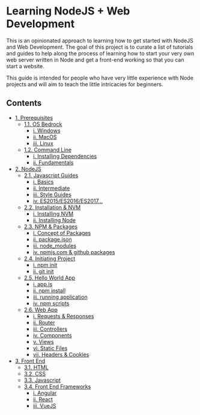# Learning NodeJS + Web Development
This is an opinionated approach to learning how to get started with NodeJS and Web Development. The goal of this project is to curate a list of tutorials and guides to help along the process of learning how to start your very own web server written in Node and get a front-end working so that you can start a website.

This guide is intended for people who have very little experience with Node projects and will aim to teach the little intricacies for beginners.

## Contents
- [1. Prerequisites]()
  - [1.1. OS Bedrock]()
    - [i. Windows]()
    - [ii. MacOS]()
    - [iii. Linux ]()
  - [1.2. Command Line]()
    - [i. Installing Dependencies]()
    - [ii. Fundamentals]()
- [2. NodeJS]()
  - [2.1. Javascript Guides]()
    - [i. Basics]()
    - [ii. Intermediate]()
    - [iii. Style Guides]()
    - [iv. ES2015/ES2016/ES2017...]()
  - [2.2. Installation & NVM]()
    - [i. Installing NVM]()
    - [ii. Installing Node]()
  - [2.3. NPM & Packages]()
    - [i. Concept of Packages]()
    - [ii. package.json]()
    - [iii. node_modules]()
    - [iv. npmjs.com & github packages]()
  - [2.4. Initiating Project]()
    - [i. npm init]()
    - [ii. git init]()
  - [2.5. Hello World App]()
    - [i. app.js]()
    - [ii. npm install ]()
    - [iii. running application]()
    - [iv. npm scripts]()
  - [2.6. Web App]()
    - [i. Requests & Responses]()
    - [ii. Router]()
    - [iii. Controllers]()
    - [iv. Components]()
    - [v. Views]()
    - [vi. Static Files]()
    - [vii. Headers & Cookies]()
- [3. Front End]()
  - [3.1. HTML]()
  - [3.2. CSS]()
  - [3.3. Javascript]()
  - [3.4. Front End Frameworks]()
    - [i. Angular]()
    - [ii. React]()
    - [iii. VueJS]()
    
  
